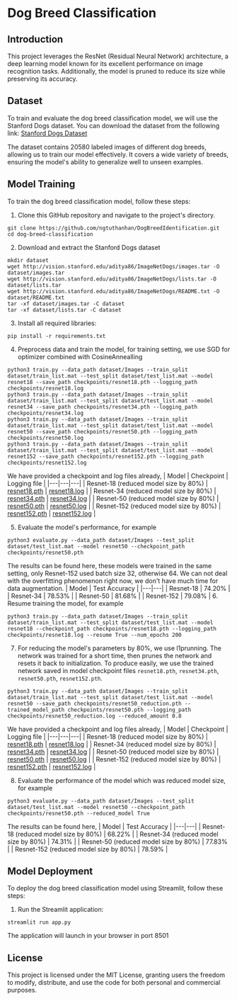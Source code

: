 # Dog Breed Classification

## Introduction
This project leverages the ResNet (Residual Neural Network) architecture, a deep learning model known for its excellent performance on image recognition tasks. Additionally, the model is pruned to reduce its size while preserving its accuracy. 

## Dataset
To train and evaluate the dog breed classification model, we will use the Stanford Dogs dataset. You can download the dataset from the following link: [Stanford Dogs Dataset](https://www.kaggle.com/jessicali9530/stanford-dogs-dataset)

The dataset contains 20580 labeled images of different dog breeds, allowing us to train our model effectively. It covers a wide variety of breeds, ensuring the model's ability to generalize well to unseen examples.

## Model Training
To train the dog breed classification model, follow these steps:
1. Clone this GitHub repository and navigate to the project's directory.
```
git clone https://github.com/ngtuthanhan/DogBreedIdentification.git
cd dog-breed-classification
```
2. Download and extract the Stanford Dogs dataset
```
mkdir dataset
wget http://vision.stanford.edu/aditya86/ImageNetDogs/images.tar -O dataset/images.tar
wget http://vision.stanford.edu/aditya86/ImageNetDogs/lists.tar -O dataset/lists.tar
wget http://vision.stanford.edu/aditya86/ImageNetDogs/README.txt -O dataset/README.txt
tar -xf dataset/images.tar -C dataset
tar -xf dataset/lists.tar -C dataset
```
3. Install all required libraries:
```
pip install -r requirements.txt
```
4. Preprocess data and train the model, for training setting, we use SGD for optimizer combined with CosineAnnealling 
```
python3 train.py --data_path dataset/Images --train_split dataset/train_list.mat --test_split dataset/test_list.mat --model resnet18 --save_path checkpoints/resnet18.pth --logging_path checkpoints/resnet18.log
python3 train.py --data_path dataset/Images --train_split dataset/train_list.mat --test_split dataset/test_list.mat --model resnet34 --save_path checkpoints/resnet34.pth --logging_path checkpoints/resnet34.log
python3 train.py --data_path dataset/Images --train_split dataset/train_list.mat --test_split dataset/test_list.mat --model resnet50 --save_path checkpoints/resnet50.pth --logging_path checkpoints/resnet50.log
python3 train.py --data_path dataset/Images --train_split dataset/train_list.mat --test_split dataset/test_list.mat --model resnet152 --save_path checkpoints/resnet152.pth --logging_path checkpoints/resnet152.log
```
We have provided a checkpoint and log files already,
| Model | Checkpoint | Logging file | 
|---|---|---|
| Resnet-18 (reduced model size by 80%) | [resnet18.pth](https://drive.google.com/file/d/1pFR-LxpWXWZanBMuBlr_GGy3nYjEUn0B/) | [resnet18.log](https://drive.google.com/file/d/1OWyozYko3a3Z4ExK03dwLLEkAQci0O1U/) | 
| Resnet-34 (reduced model size by 80%) | [resnet34.pth](https://drive.google.com/file/d/1MF9Dd0lo5lUNsbc43olkyO_U1Xr0pTXR/) | [resnet34.log](https://drive.google.com/file/d/1vjF16NIHQZxxdpAzJG72KPVHhEuR-T-d/) | 
| Resnet-50 (reduced model size by 80%) | [resnet50.pth](https://drive.google.com/file/d/1K6203r2D-5O_-C885ToP15nueHtUBImf/) | [resnet50.log](https://drive.google.com/file/d/1m9WEEYx9pTcYiVgqo7-9XXvHs500GEaV/) | 
| Resnet-152 (reduced model size by 80%) | [resnet152.pth](https://drive.google.com/file/d/1eQ7LEsGi8xyFlypFM9KIDAWTvWhVtNaX/) | [resnet152.log](https://drive.google.com/file/d/1ekNi5ZCrW4BdwRya93NgsDxADkZANFKP/) | 

5. Evaluate the model's performance, for example
```
python3 evaluate.py --data_path dataset/Images --test_split dataset/test_list.mat --model resnet50 --checkpoint_path checkpoints/resnet50.pth
```
The results can be found here, these models were trained in the same setting, only Resnet-152 used batch size 32, otherwise 64. We can not deal with the overfitting phenomenon right now, we don't have much time for data augmentation.
| Model | Test Accuracy | 
|---|---|
| Resnet-18 | 74.20% | 
| Resnet-34 | 78.53% | 
| Resnet-50 | 81.68% | 
| Resnet-152 | 79.08% | 
6. Resume training the model, for example
```
python3 train.py --data_path dataset/Images --train_split dataset/train_list.mat --test_split dataset/test_list.mat --model resnet18 --checkpoint_path checkpoints/resnet18.pth --logging_path checkpoints/resnet18.log --resume True --num_epochs 200
```
7. For reducing the model's parameters by 80%, we use l1prunning. The network was trained for a short time, then prunes the network and resets it back to initialization. To produce easily, we use the trained network saved in model checkpoint files  `resnet18.pth`, `resnet34.pth`, `resnet50.pth`, `resnet152.pth`.
```
python3 train.py --data_path dataset/Images --train_split dataset/train_list.mat --test_split dataset/test_list.mat --model resnet50 --save_path checkpoints/resnet50_reduction.pth --trained_model_path checkpoints/resnet50.pth --logging_path checkpoints/resnet50_reduction.log --reduced_amount 0.8 
```

We have provided a checkpoint and log files already,
| Model | Checkpoint | Logging file | 
|---|---|---|
| Resnet-18 (reduced model size by 80%) | [resnet18.pth](https://drive.google.com/file/d/10mu9hmTkj7Igl7H1o4ZGJ3MdwPDGhLNi/) | [resnet18.log](https://drive.google.com/file/d/10ybKlGZ_JxWaoPR9Xg9faWeBQTG7OTs6/) | 
| Resnet-34 (reduced model size by 80%) | [resnet34.pth](https://drive.google.com/file/d/1ahAfxluCZ0-aqSUYFC3sby278U4BgeMR/) | [resnet34.log](https://drive.google.com/file/d/1GR7Tma0dNtX-NuTLzfivQm0zGTmp0xOk/) | 
| Resnet-50 (reduced model size by 80%) | [resnet50.pth](https://drive.google.com/file/d/1c2hqvX_nHSvFd52R6_RI5n4fH60LnEsY/) | [resnet50.log](https://drive.google.com/file/d/1SJdZ1E0JCFeA5G3KLeCoSPTbmfHcp509/) | 
| Resnet-152 (reduced model size by 80%) | [resnet152.pth](https://drive.google.com/file/d/1A4nOLcHSRj16y9BikFR9sxHogAePnNoz/) | [resnet152.log](https://drive.google.com/file/d/1XQ2SDBFdyXZTzmopmqS3n2T0YK0qHAbF/) | 

8. Evaluate the performance of the model which was reduced model size, for example
```
python3 evaluate.py --data_path dataset/Images --test_split dataset/test_list.mat --model resnet50 --checkpoint_path checkpoints/resnet50.pth --reduced_model True
```
The results can be found here,
| Model | Test Accuracy |
|---|---|
| Resnet-18 (reduced model size by 80%) | 68.22% |
| Resnet-34 (reduced model size by 80%) | 74.31% |
| Resnet-50 (reduced model size by 80%) | 77.83% | 
| Resnet-152 (reduced model size by 80%) | 78.59% |

## Model Deployment
To deploy the dog breed classification model using Streamlit, follow these steps:
1. Run the Streamlit application:
```
streamlit run app.py
```
The application will launch in your browser in port 8501
## License
This project is licensed under the MIT License, granting users the freedom to modify, distribute, and use the code for both personal and commercial purposes.
